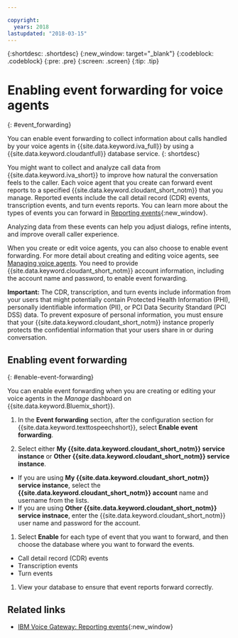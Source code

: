 ```yaml
---

copyright:
  years: 2018
lastupdated: "2018-03-15"
---
```


{:shortdesc: .shortdesc}
{:new_window: target="_blank"}
{:codeblock: .codeblock}
{:pre: .pre}
{:screen: .screen}
{:tip: .tip}


# Enabling event forwarding for voice agents
{: #event_forwarding}

You can enable event forwarding to collect information about calls handled by your voice agents in {{site.data.keyword.iva_full}} by using a {{site.data.keyword.cloudantfull}} database service.
{: shortdesc}

You might want to collect and analyze call data from {{site.data.keyword.iva_short}} to improve how natural the conversation feels to the caller. Each voice agent that you create can forward event reports to a specified {{site.data.keyword.cloudant_short_notm}} that you manage. Reported events include the call detail record (CDR) events, transcription events, and turn events reports. You can learn more about the types of events you can forward in [Reporting events](https://www.ibm.com/support/knowledgecenter/SS4U29/reporting.html){:new_window}.

Analyzing data from these events can help you adjust dialogs, refine intents, and improve overall caller experience.

When you create or edit voice agents, you can also choose to enable event forwarding. For more detail about creating and editing voice agents, see [Managing voice agents](managing.html). You need to provide {{site.data.keyword.cloudant_short_notm}} account information, including the account name and password, to enable event forwarding.

**Important:** The CDR, transcription, and turn events include information from your users that might potentially contain Protected Health Information (PHI), personally identifiable information (PII), or PCI Data Security Standard (PCI DSS) data. To prevent exposure of personal information, you must ensure that your {{site.data.keyword.cloudant_short_notm}} instance properly protects the confidential information that your users share in or during conversation.


## Enabling event forwarding
{: #enable-event-forwarding}

You can enable event forwarding when you are creating or editing your voice agents in the _Manage_ dashboard on {{site.data.keyword.Bluemix_short}}.

1. In the **Event forwarding** section, after the configuration section for {{site.data.keyword.texttospeechshort}}, select **Enable event forwarding**.

1. Select either **My {{site.data.keyword.cloudant_short_notm}} service instance** or **Other {{site.data.keyword.cloudant_short_notm}} service instance**.
  * If you are using **My {{site.data.keyword.cloudant_short_notm}} service instance**, select the **{{site.data.keyword.cloudant_short_notm}} account** name and username from the lists.
  * If you are using **Other {{site.data.keyword.cloudant_short_notm}} service instnace**, enter the {{site.data.keyword.cloudant_short_notm}} user name and password for the account.

1. Select **Enable** for each type of event that you want to forward, and then choose the database where you want to forward the events.
  * Call detail record (CDR) events
  * Transcription events
  * Turn events

1. View your database to ensure that event reports forward correctly.

## Related links
* [IBM Voice Gateway: Reporting events](https://www.ibm.com/support/knowledgecenter/SS4U29/reporting.html){:new_window}
